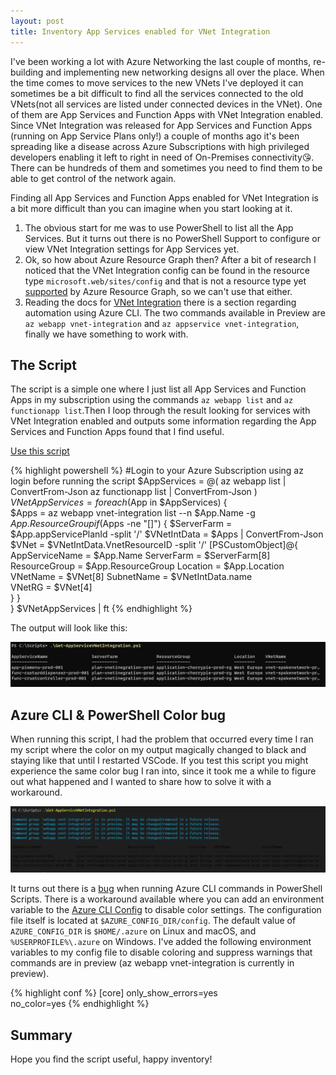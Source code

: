 ```yaml
---
layout: post
title: Inventory App Services enabled for VNet Integration
---
```


I've been working a lot with Azure Networking the last couple of months, re-building and implementing new networking designs all over the place. When the time comes to move services to the new VNets I've deployed it can sometimes be a bit difficult to find all the services connected to the old VNets(not all services are listed under connected devices in the VNet). One of them are App Services and Function Apps with VNet Integration enabled. Since VNet Integration was released for App Services and Function Apps (running on App Service Plans only!) a couple of months ago it's been spreading like a disease across Azure Subscriptions with high privileged developers enabling it left to right in need of On-Premises connectivity😘. There can be hundreds of them and sometimes you need to find them to be able to get control of the network again.
  
Finding all App Services and Function Apps enabled for VNet Integration is a bit more difficult than you can imagine when you start looking at it.

1. The obvious start for me was to use PowerShell to list all the App Services. But it turns out there is no PowerShell Support to configure or view VNet Integration settings for App Services yet. 
2. Ok, so how about Azure Resource Graph then? After a bit of research I noticed that the VNet Integration config can be found in the resource type `microsoft.web/sites/config` and that is not a resource type yet [supported](https://docs.microsoft.com/en-us/azure/governance/resource-graph/reference/supported-tables-resources) by Azure Resource Graph, so we can't use that either.
3. Reading the docs for [VNet Integration](https://docs.microsoft.com/en-us/azure/app-service/web-sites-integrate-with-vnet#automation) there is a section regarding automation using Azure CLI. The two commands available in Preview are `az webapp vnet-integration` and `az appservice vnet-integration`, finally we have something to work with.


The Script
------
The script is a simple one where I just list all App Services and Function Apps in my subscription using the commands `az webapp list` and `az functionapp list`.Then I loop through the result looking for services with VNet Integration enabled and outputs some information regarding the App Services and Function Apps found that I find useful.

<a class="github-button" href="https://github.com/StefanIvemo/AzureNetworking/blob/master/Scripts/Get-AppServiceVNetIntegration.ps1" aria-label="Use this template StefanIvemo/APIM on GitHub">Use this script</a>

{% highlight powershell %}
#Login to your Azure Subscription using az login before running the script
$AppServices = @(
az webapp list | ConvertFrom-Json
az functionapp list | ConvertFrom-Json
)
$VNetAppServices = foreach ($App in $AppServices) {    
    $Apps = az webapp vnet-integration list --n $App.Name -g $App.ResourceGroup
    if ($Apps -ne "[]") {
        $ServerFarm = $App.appServicePlanId -split '/'
        $VNetIntData = $Apps | ConvertFrom-Json
        $VNet = $VNetIntData.VnetResourceID -split '/'
        [PSCustomObject]@{
            AppServiceName = $App.Name
            ServerFarm     = $ServerFarm[8]
            ResourceGroup  = $App.ResourceGroup
            Location       = $App.Location
            VNetName       = $VNet[8]
            SubnetName     = $VNetIntData.name  
            VNetRG         = $VNet[4]       
        }
    }    
}
$VNetAppServices | ft
{% endhighlight %}

The output will look like this:

<img src="https://github.com/StefanIvemo/stefanivemo.github.io/blob/master/images/vnet-integration/script-output.PNG?raw=true">

Azure CLI & PowerShell Color bug
------
When running this script, I had the problem that occurred every time I ran my script where the color on my output magically changed to black and staying like that until I restarted VSCode. If you test this script you might experience the same color bug I ran into, since it took me a while to figure out what happened and I wanted to share how to solve it with a workaround.  

<img src="https://github.com/StefanIvemo/stefanivemo.github.io/blob/master/images/vnet-integration/script-output-black.PNG?raw=true">

It turns out there is a [bug](https://github.com/Azure/azure-cli/issues/12084) when running Azure CLI commands in PowerShell Scripts. There is a workaround available where you can add an environment variable to the [Azure CLI Config](https://docs.microsoft.com/en-us/cli/azure/azure-cli-configuration?view=azure-cli-latest) to disable color settings. The configuration file itself is located at `$AZURE_CONFIG_DIR/config`. The default value of `AZURE_CONFIG_DIR` is `$HOME/.azure` on Linux and macOS, and `%USERPROFILE%\.azure` on Windows. I've added the following environment variables to my config file to disable coloring and suppress warnings that commands are in preview (az webapp vnet-integration is currently in preview).

{% highlight conf %}
[core]
only_show_errors=yes  
no_color=yes
{% endhighlight %}


Summary
------
Hope you find the script useful, happy inventory!